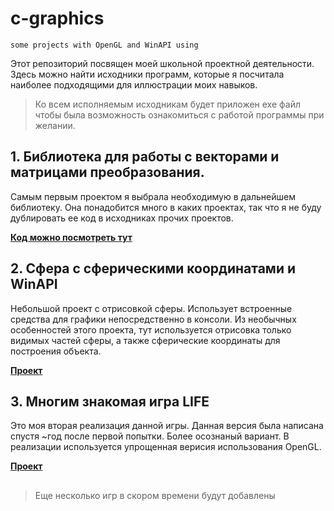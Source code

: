 # c-graphics
`some projects with OpenGL and WinAPI using`


Этот репозиторий посвящен моей школьной проектной деятельности. Здесь можно найти исходники программ, которые я посчитала наиболее подходящими для иллюстрации моих навыков.
> Ко всем исполняемым исходникам будет приложен exe файл чтобы была возможность ознакомиться с работой программы при желании.

## 1. Библиотека для работы с векторами и матрицами преобразования.
Самым первым проектом я выбрала необходимую в дальнейшем библиотеку. Она понадобится много в каких проектах, так что я не буду дублировать ее код в исходниках прочих проектов.

[__Код можно посмотреть тут__](MTH.H) 

## 2. Сфера с сферическими координатами и WinAPI 
Небольшой проект с отрисовкой сферы. Использует встроенные средства для графики непосредственно в консоли. Из необычных особенностей этого проекта, тут используется отрисовка только видимых частей сферы, а также сферические координаты для построения объекта.

[__Проект__](globe/)

## 3. Многим знакомая игра LIFE
Это моя вторая реализация данной игры. Данная версия была написана спустя ~год после первой попытки. Более осознаный вариант. В реализации используется упрощенная верисия использования OpenGL.

[__Проект__](life/life.c)

##
> Еще несколько игр в скором времени будут добавлены
